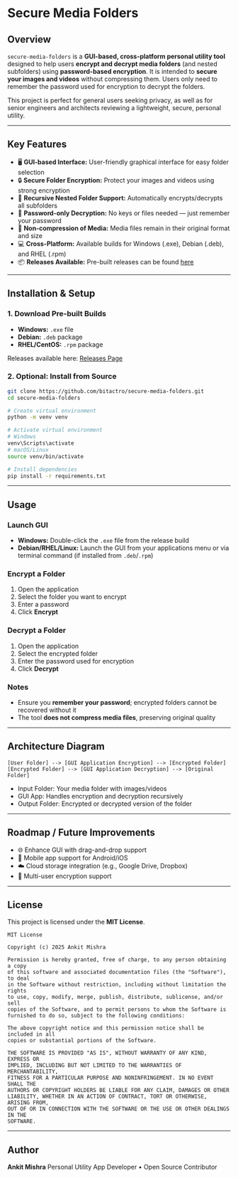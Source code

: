 # Secure Media Folders

## Overview

`secure-media-folders` is a **GUI-based, cross-platform personal utility tool** designed to help users **encrypt and decrypt media folders** (and nested subfolders) using **password-based encryption**. It is intended to **secure your images and videos** without compressing them. Users only need to remember the password used for encryption to decrypt the folders.

This project is perfect for general users seeking privacy, as well as for senior engineers and architects reviewing a lightweight, secure, personal utility.

---

## Key Features

* 🖥️ **GUI-based Interface:** User-friendly graphical interface for easy folder selection
* 🔒 **Secure Folder Encryption:** Protect your images and videos using strong encryption
* 📁 **Recursive Nested Folder Support:** Automatically encrypts/decrypts all subfolders
* 🔑 **Password-only Decryption:** No keys or files needed — just remember your password
* 🚫 **Non-compression of Media:** Media files remain in their original format and size
* 💻 **Cross-Platform:** Available builds for Windows (.exe), Debian (.deb), and RHEL (.rpm)
* 📦 **Releases Available:** Pre-built releases can be found [here](https://github.com/bitactro/secure-media-folders/releases)

---

## Installation & Setup

### 1. Download Pre-built Builds

* **Windows:** `.exe` file
* **Debian:** `.deb` package
* **RHEL/CentOS:** `.rpm` package

Releases available here: [Releases Page](https://github.com/bitactro/secure-media-folders/releases)

### 2. Optional: Install from Source

```bash
git clone https://github.com/bitactro/secure-media-folders.git
cd secure-media-folders

# Create virtual environment
python -m venv venv

# Activate virtual environment
# Windows
venv\Scripts\activate
# macOS/Linux
source venv/bin/activate

# Install dependencies
pip install -r requirements.txt
```

---

## Usage

### Launch GUI

* **Windows:** Double-click the `.exe` file from the release build
* **Debian/RHEL/Linux:** Launch the GUI from your applications menu or via terminal command (if installed from `.deb`/`.rpm`)

### Encrypt a Folder

1. Open the application
2. Select the folder you want to encrypt
3. Enter a password
4. Click **Encrypt**

### Decrypt a Folder

1. Open the application
2. Select the encrypted folder
3. Enter the password used for encryption
4. Click **Decrypt**

### Notes

* Ensure you **remember your password**; encrypted folders cannot be recovered without it
* The tool **does not compress media files**, preserving original quality

---

## Architecture Diagram

```text
[User Folder] --> [GUI Application Encryption] --> [Encrypted Folder]
[Encrypted Folder] --> [GUI Application Decryption] --> [Original Folder]
```

* Input Folder: Your media folder with images/videos
* GUI App: Handles encryption and decryption recursively
* Output Folder: Encrypted or decrypted version of the folder

---

## Roadmap / Future Improvements

* 🌐 Enhance GUI with drag-and-drop support
* 📱 Mobile app support for Android/iOS
* ☁️ Cloud storage integration (e.g., Google Drive, Dropbox)
* 🔐 Multi-user encryption support

---

## License

This project is licensed under the **MIT License**.

```
MIT License

Copyright (c) 2025 Ankit Mishra

Permission is hereby granted, free of charge, to any person obtaining a copy
of this software and associated documentation files (the "Software"), to deal
in the Software without restriction, including without limitation the rights
to use, copy, modify, merge, publish, distribute, sublicense, and/or sell
copies of the Software, and to permit persons to whom the Software is
furnished to do so, subject to the following conditions:

The above copyright notice and this permission notice shall be included in all
copies or substantial portions of the Software.

THE SOFTWARE IS PROVIDED "AS IS", WITHOUT WARRANTY OF ANY KIND, EXPRESS OR
IMPLIED, INCLUDING BUT NOT LIMITED TO THE WARRANTIES OF MERCHANTABILITY,
FITNESS FOR A PARTICULAR PURPOSE AND NONINFRINGEMENT. IN NO EVENT SHALL THE
AUTHORS OR COPYRIGHT HOLDERS BE LIABLE FOR ANY CLAIM, DAMAGES OR OTHER
LIABILITY, WHETHER IN AN ACTION OF CONTRACT, TORT OR OTHERWISE, ARISING FROM,
OUT OF OR IN CONNECTION WITH THE SOFTWARE OR THE USE OR OTHER DEALINGS IN THE
SOFTWARE.
```

---

## Author

**Ankit Mishra**
Personal Utility App Developer • Open Source Contributor
